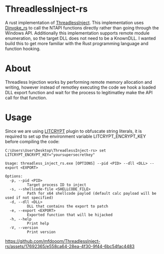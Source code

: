 
# ThreadlessInject-rs

A rust implementation of [ThreadlessInject](https://github.com/CCob/ThreadlessInject/). This implementation uses [Dinvoke_rs](https://github.com/Kudaes/DInvoke_rs/) to call the NTAPI functions directly rather than going through the Windows API. Additionally this implementation supports remote module enumeration, so the target DLL does not need to be a KnownDLL. I wanted build this to get more familiar with the Rust programming language and function hooking. 

# About

Threadless Injection works by performing remote memory allocation and writing, however instead of remotley executing the code we hook a loaded DLL export function and wait for the process to legitimatley make the API call for that function. 

# Usage

Since we are using [LITCRYPT](https://github.com/anvie/litcrypt.rs) plugin to obfuscate string literals, it is required to set up the environment variable LITCRYPT_ENCRYPT_KEY before compiling the code:

	C:\Users\User\Desktop\ThreadlessInject-rs> set LITCRYPT_ENCRYPT_KEY="yoursupersecretkey"

```
Usage: threadless_inject_rs.exe [OPTIONS] --pid <PID> --dll <DLL> --export <EXPORT>

Options:
  -p, --pid <PID>
          Target process ID to inject
  -s, --shellcode-file <SHELLCODE_FILE>
          Path for x64 shellcode paylod (default calc payload will be used if not specified)
  -d, --dll <DLL>
          DLL that contains the export to patch
  -e, --export <EXPORT>
          Exported function that will be hijacked
  -h, --help
          Print help
  -V, --version
          Print version
```



https://github.com/mfdooom/ThreadlessInject-rs/assets/17692365/e558ca64-28ea-4f30-9f44-6bc54fac4483

